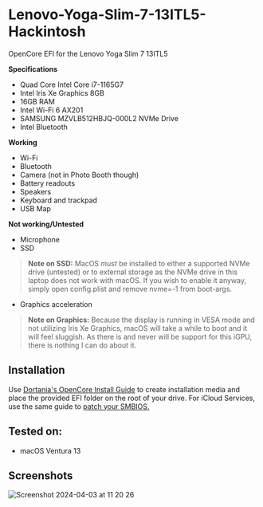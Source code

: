 # Lenovo-Yoga-Slim-7-13ITL5-Hackintosh

OpenCore EFI for the Lenovo Yoga Slim 7 13ITL5

**Specifications**

- Quad Core Intel Core i7-1165G7
- Intel Iris Xe Graphics 8GB
- 16GB RAM
- Intel Wi-Fi 6 AX201
- SAMSUNG MZVLB512HBJQ-000L2 NVMe Drive
- Intel Bluetooth

**Working**

 - Wi-Fi
 - Bluetooth
 - Camera (not in Photo Booth though)
 - Battery readouts
 - Speakers
 - Keyboard and trackpad
 - USB Map

**Not working/Untested**
- Microphone
- SSD
>**Note on SSD:**
>MacOS *must* be installed to either a supported NVMe drive (untested) or to external storage as the NVMe drive in this laptop does not work with macOS. If you wish to enable it anyway, simply open config.plist and remove nvme=-1 from boot-args.
- Graphics acceleration
> **Note on Graphics:**
> Because the display is running in VESA mode and not utilizing  Iris Xe Graphics, macOS will take a while to boot and it will feel sluggish. As there is and never will be support for this iGPU, there is nothing I can do about it.

**Installation**
-
Use [Dortania's OpenCore Install Guide](https://dortania.github.io/OpenCore-Install-Guide/installer-guide/) to create installation media and place the provided EFI folder on the  root of your drive. For iCloud Services, use the same guide to [patch your SMBIOS.](https://dortania.github.io/OpenCore-Post-Install/universal/iservices.html)

**Tested on:**
-
- macOS Ventura 13

**Screenshots**
-

![Screenshot 2024-04-03 at 11 20 26](https://github.com/rohan-kharel/Lenovo-Yoga-Slim-7-13ITL5-Hackintosh/assets/111512418/ea5ed883-ea2f-4bf8-9c66-3138f41265c2)
